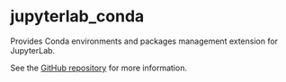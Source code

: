 # jupyterlab_conda

Provides Conda environments and packages management extension for JupyterLab.

See the [GitHub repository](https://github.com/mamba-org/jupyter_conda) for more information.
